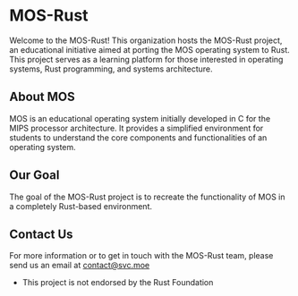 # MOS-Rust
Welcome to the MOS-Rust! This organization hosts the MOS-Rust project, an educational initiative aimed at porting the MOS operating system to Rust. This project serves as a learning platform for those interested in operating systems, Rust programming, and systems architecture.

## About MOS

MOS is an educational operating system initially developed in C for the MIPS processor architecture. It provides a simplified environment for students to understand the core components and functionalities of an operating system.

## Our Goal

The goal of the MOS-Rust project is to recreate the functionality of MOS in a completely Rust-based environment.

## Contact Us
For more information or to get in touch with the MOS-Rust team, please send us an email at contact@svc.moe


* This project is not endorsed by the Rust Foundation
